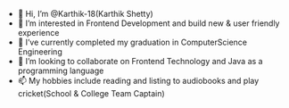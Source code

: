 - 👋 Hi, I’m @Karthik-18(Karthik Shetty)
- 👀 I’m interested in Frontend Development and build new & user friendly experience
- 🌱 I’ve currently completed my graduation in ComputerScience Engineering
- 💞️ I’m looking to collaborate on Frontend Technology and Java as a programming language
- 📫 My hobbies include reading and listing to audiobooks and play cricket(School & College Team Captain)

<!---
Karthik-18/Karthik-18 is a ✨ special ✨ repository because its `README.md` (this file) appears on your GitHub profile.
You can click the Preview link to take a look at your changes.
--->
